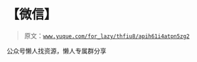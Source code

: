 # 【微信】

> 原文：[`www.yuque.com/for_lazy/thfiu8/apih61i4atpn5zg2`](https://www.yuque.com/for_lazy/thfiu8/apih61i4atpn5zg2)



公众号懒人找资源，懒人专属群分享